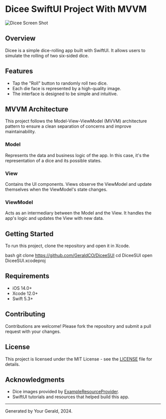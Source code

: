 # Dicee SwiftUI Project With MVVM

![Dicee Screen Shot](images/DiceeSS.png)

## Overview
Dicee is a simple dice-rolling app built with SwiftUI. It allows users to simulate the rolling of two six-sided dice.

## Features
- Tap the "Roll" button to randomly roll two dice.
- Each die face is represented by a high-quality image.
- The interface is designed to be simple and intuitive.

## MVVM Architecture
This project follows the Model-View-ViewModel (MVVM) architecture pattern to ensure a clean separation of concerns and improve maintainability.

### Model
Represents the data and business logic of the app. In this case, it's the representation of a dice and its possible states.

### View
Contains the UI components. Views observe the ViewModel and update themselves when the ViewModel's state changes.

### ViewModel
Acts as an intermediary between the Model and the View. It handles the app's logic and updates the View with new data.

## Getting Started
To run this project, clone the repository and open it in Xcode.

bash git clone https://github.com/GeraldCO/DiceeSUI cd DiceeSUI open DiceeSUI.xcodeproj


## Requirements
- iOS 14.0+
- Xcode 12.0+
- Swift 5.3+

## Contributing
Contributions are welcome! Please fork the repository and submit a pull request with your changes.

## License
This project is licensed under the MIT License - see the [LICENSE](LICENSE) file for details.

## Acknowledgments
- Dice images provided by [ExampleResourceProvider](https://example.com/resources).
- SwiftUI tutorials and resources that helped build this app.

---

Generated by Your Gerald, 2024.
